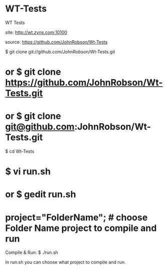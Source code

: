 WT-Tests
========

WT Tests

site: http://wt.zyns.com:10100

source: https://github.com/JohnRobson/Wt-Tests

$ git clone git://github.com/JohnRobson/Wt-Tests.git
# or $ git clone https://github.com/JohnRobson/Wt-Tests.git
# or $ git clone git@github.com:JohnRobson/Wt-Tests.git

$ cd Wt-Tests

# $ vi run.sh
# or $ gedit run.sh
# project="FolderName"; # choose Folder Name project to compile and run

Compile & Run:
$ ./run.sh


In run.sh you can choose what project to compile and run.

